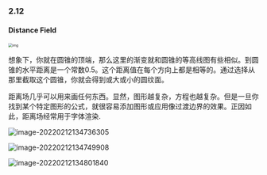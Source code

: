 ### 2.12

#### Distance Field

<img src="https://thebookofshaders.com/07/distance-field.jpg" alt="img" style="zoom:50%;" />

想象下，你就在圆锥的顶端，那么这里的渐变就和圆锥的等高线图有些相似。到圆锥的水平距离是一个常数0.5。这个距离值在每个方向上都是相等的。通过选择从那里截取这个圆锥，你就会得到或大或小的圆纹面。

距离场几乎可以用来画任何东西。显然，图形越复杂，方程也越复杂。但是一旦你找到某个特定图形的公式，就很容易添加图形或应用像过渡边界的效果。正因如此，距离场经常用于字体渲染.



![image-20220212134736305](https://first-1303075678.cos.ap-beijing.myqcloud.com/img/202203191446070.png)



![image-20220212134749908](https://first-1303075678.cos.ap-beijing.myqcloud.com/img/202203191446198.png)

![image-20220212134801840](https://first-1303075678.cos.ap-beijing.myqcloud.com/img/202203191446146.png)

